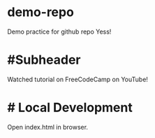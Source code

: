 # demo-repo
Demo practice for github repo
Yess!

 # #Subheader 

 Watched tutorial on FreeCodeCamp on YouTube!

 # # Local Development

 Open index.html in browser.